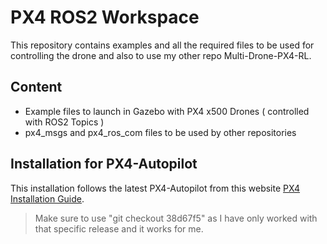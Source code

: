 # PX4 ROS2 Workspace
This repository contains examples and all the required files to be used for controlling the drone and also to use my other repo Multi-Drone-PX4-RL. 

## Content
- Example files to launch in Gazebo with PX4 x500 Drones ( controlled with ROS2 Topics )
- px4_msgs and px4_ros_com files to be used by other repositories


## Installation for PX4-Autopilot
This installation follows the latest PX4-Autopilot from this website [PX4 Installation Guide](https://docs.px4.io/main/en/dev_setup/building_px4).
> Make sure to use "git checkout 38d67f5" as I have only worked with that specific release and it works for me.
